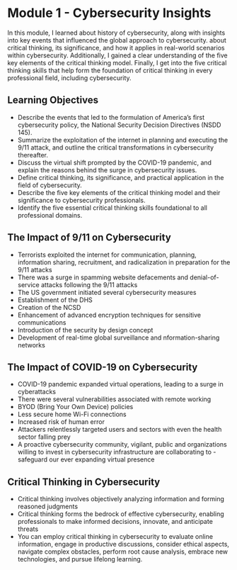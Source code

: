 # Module 1 - Cybersecurity Insights

In this module, I learned about history of cybersecurity, along with insights into key events that influenced the global approach to cybersecurity. about critical thinking, its significance, and how it applies in real-world scenarios within cybersecurity. 
Additionally, I gained a clear understanding of the five key elements of the critical thinking model. Finally, I get into the five critical thinking skills that help form the foundation of critical thinking in every professional field, including cybersecurity.

## Learning Objectives
- Describe the events that led to the formulation of America’s first cybersecurity policy, the National Security Decision Directives (NSDD 145).
- Summarize the exploitation of the internet in planning and executing the 9/11 attack, and outline the critical transformations in cybersecurity thereafter.
- Discuss the virtual shift prompted by the COVID-19 pandemic, and explain the reasons behind the surge in cybersecurity issues.
- Define critical thinking, its significance, and practical application in the field of cybersecurity.
- Describe the five key elements of the critical thinking model and their significance to cybersecurity professionals.
- Identify the five essential critical thinking skills foundational to all professional domains.

## The Impact of 9/11 on Cybersecurity

- Terrorists exploited the internet for communication, planning, information sharing, recruitment, and radicalization in preparation for the 9/11 attacks
- There was a surge in spamming website defacements and denial-of-service attacks following the 9/11 attacks
- The US government initiated several cybersecurity measures
- Establishment of the DHS
- Creation of the NCSD
- Enhancement of advanced encryption techniques for sensitive communications
- Introduction of the security by design concept
- Development of real-time global surveillance and nformation-sharing networks

## The Impact of COVID-19 on Cybersecurity

- COVID-19 pandemic expanded virtual operations, leading to a surge in cyberattacks
- There were several vulnerabilities associated with remote working
- BYOD (Bring Your Own Device) policies
- Less secure home Wi-Fi connections
- Increased risk of human error
- Attackers relentlessly targeted users and sectors with even the health sector falling prey
- A proactive cybersecurity community, vigilant, public and organizations willing to invest in cybersecurity infrastructure are collaborating to - safeguard our ever expanding virtual presence

## Critical Thinking in Cybersecurity
 
- Critical thinking involves objectively analyzing information and forming reasoned judgments
- Critical thinking forms the bedrock of effective cybersecurity, enabling professionals to make informed decisions, innovate, and anticipate threats
- You can employ critical thinking in cybersecurity to evaluate online information, engage in productive discussions, consider ethical aspects, navigate complex obstacles, perform root cause analysis, embrace new technologies, and pursue lifelong learning.
